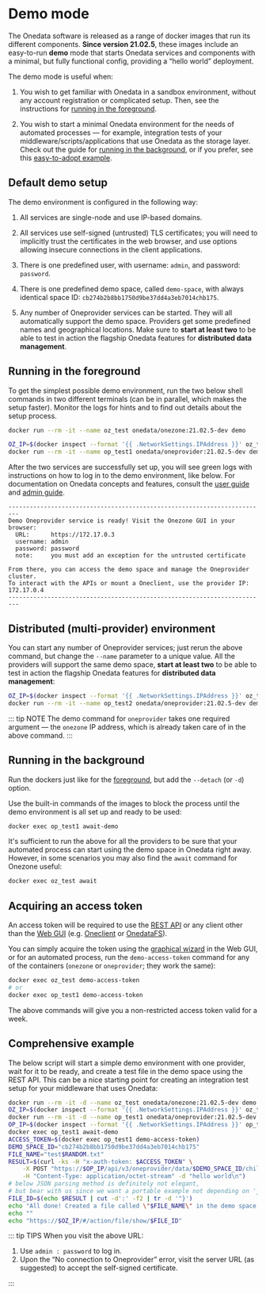 # Demo mode

<!-- TODO VFS-11766 add examples for oneclient -->

<!-- TODO VFS-11766 add examples for other clients? like onedatafs -->

<!-- TODO VFS-11766 change all image tags to `${RELEASE}` when the 21.02.5 release is live. -->

<!-- TODO VFS-11766 
    Consider adding a script to packages.onedata.org, used like this:

    curl https://packages.onedata.org/demo.sh | bash -s --providers 3 --clients 3

    that would do the stuff described here and give you a nice output where to find
    the deployed services.
-->

<!-- TODO VFS-11766 link to the section about releases (when it's there) -->

The Onedata software is released as a range of docker images that run its different
components. **Since version 21.02.5**, these images include an easy-to-run **demo** mode
that starts Onedata services and components with a minimal, but fully functional config,
providing a “hello world” deployment.

The demo mode is useful when:

1. You wish to get familiar with Onedata in a sandbox environment, without any account
   registration or complicated setup. Then, see the instructions for
   [running in the foreground][].

2. You wish to start a minimal Onedata environment for the needs of automated processes —
   for example, integration tests of your middleware/scripts/applications that use Onedata
   as the storage layer. Check out the guide for [running in the background][], or if you
   prefer, see this [easy-to-adopt example][comprehensive example].

## Default demo setup

The demo environment is configured in the following way:

1. All services are single-node and use IP-based domains.

2. All services use self-signed (untrusted) TLS certificates; you will need to implicitly
   trust the certificates in the web browser, and use options allowing insecure
   connections in the client applications.

3. There is one predefined user, with username: `admin`, and password: `password`.

4. There is one predefined demo space, called `demo-space`, with always identical space
   ID: `cb274b2b8bb1750d9be37dd4a3eb7014chb175`.

5. Any number of Oneprovider services can be started. They will all automatically support
   the demo space. Providers get some predefined names and geographical locations. Make
   sure to **start at least two** to be able to test in action the flagship Onedata
   features for **distributed data management**.

## Running in the foreground

To get the simplest possible demo environment, run the two below shell commands in two
different terminals (can be in parallel, which makes the setup faster). Monitor the logs
for hints and to find out details about the setup process.

```bash
docker run --rm -it --name oz_test onedata/onezone:21.02.5-dev demo
```

```bash
OZ_IP=$(docker inspect --format '{{ .NetworkSettings.IPAddress }}' oz_test)
docker run --rm -it --name op_test1 onedata/oneprovider:21.02.5-dev demo $OZ_IP
```

After the two services are successfully set up, you will see green logs with instructions
on how to log in to the demo environment, like below. For documentation on Onedata
concepts and features, consult the [user guide][] and [admin guide][].

```
-------------------------------------------------------------------------
Demo Oneprovider service is ready! Visit the Onezone GUI in your browser:
  URL:      https://172.17.0.3
  username: admin
  password: password
  note:     you must add an exception for the untrusted certificate

From there, you can access the demo space and manage the Oneprovider cluster.
To interact with the APIs or mount a Oneclient, use the provider IP: 172.17.0.4
-------------------------------------------------------------------------
```

## Distributed (multi-provider) environment

You can start any number of Oneprovider services; just rerun the above command, but change
the `--name` parameter to a unique value. All the providers will support the same demo
space, **start at least two** to be able to test in action the flagship Onedata features
for **distributed data management**:

```bash
OZ_IP=$(docker inspect --format '{{ .NetworkSettings.IPAddress }}' oz_test)
docker run --rm -it --name op_test2 onedata/oneprovider:21.02.5-dev demo $OZ_IP
```

::: tip NOTE
The demo command for `oneprovider` takes one required argument — the `onezone` IP address,
which is already taken care of in the above command.
:::

## Running in the background

Run the dockers just like for the [foreground][running in the foreground], but add the
`--detach` (or `-d`) option.

Use the built-in commands of the images to block the process until the demo environment
is all set up and ready to be used:

```bash
docker exec op_test1 await-demo
```

It's sufficient to run the above for all the providers to be sure that your automated
process can start using the demo space in Onedata right away. However, in some scenarios
you may also find the `await` command for Onezone useful:

```bash
docker exec oz_test await
```

## Acquiring an access token

An access token will be required to use the [REST API][] or any client other than the
[Web GUI][] (e.g. [Oneclient][] or [OnedataFS][]).

You can simply acquire the token using the [graphical wizard][token via gui] in the Web
GUI, or for an automated process, run the `demo-access-token` command for any of the
containers (`onezone` or `oneprovider`; they work the same):

```bash
docker exec oz_test demo-access-token
# or
docker exec op_test1 demo-access-token
```

The above commands will give you a non-restricted access token valid for a week.

## Comprehensive example

The below script will start a simple demo environment with one provider, wait for it to be
ready, and create a test file in the demo space using the REST API. This can be a nice
starting point for creating an integration test setup for your middleware that uses
Onedata:

```bash
docker run --rm -it -d --name oz_test onedata/onezone:21.02.5-dev demo
OZ_IP=$(docker inspect --format '{{ .NetworkSettings.IPAddress }}' oz_test)
docker run --rm -it -d --name op_test1 onedata/oneprovider:21.02.5-dev demo $OZ_IP
OP_IP=$(docker inspect --format '{{ .NetworkSettings.IPAddress }}' op_test1)
docker exec op_test1 await-demo
ACCESS_TOKEN=$(docker exec op_test1 demo-access-token)
DEMO_SPACE_ID="cb274b2b8bb1750d9be37dd4a3eb7014chb175"
FILE_NAME="test$RANDOM.txt"
RESULT=$(curl -ks -H "x-auth-token: $ACCESS_TOKEN" \
    -X POST "https://$OP_IP/api/v3/oneprovider/data/$DEMO_SPACE_ID/children?name=$FILE_NAME" \
    -H "Content-Type: application/octet-stream" -d "hello world\n")
# below JSON parsing method is definitely not elegant, 
# but bear with us since we want a portable example not depending on 'jq'
FILE_ID=$(echo $RESULT | cut -d':' -f2 | tr -d '"}')
echo "All done! Created a file called \"$FILE_NAME\" in the demo space; view it here:"
echo ""
echo "https://$OZ_IP/#/action/file/show/$FILE_ID"
```

::: tip TIPS
When you visit the above URL:

1. Use `admin : password` to log in.
2. Upon the “No connection to Oneprovider” error, visit the server URL (as suggested) to
   accept the self-signed certificate.

:::

<!-- References -->

[running in the foreground]: #running-in-the-foreground

[running in the background]: #running-in-the-background

<!-- TODO VFS-11766 rethink the overview/quickstart approach -->

<!-- TODO VFS-11766 is it better to link to overview or quickstart? -->

[user guide]: ../user-guide/quickstart.md

[admin guide]: ../admin-guide/overview.md

[Web GUI]: ../user-guide/web-file-browser.md

[REST API]: ../user-guide/rest-api.md

[Oneclient]: ../user-guide/oneclient.md

[OnedataFS]: ../user-guide/onedatafs.md

[token via gui]: ../user-guide/tokens.md#gui-guide

[comprehensive example]: #comprehensive-example
